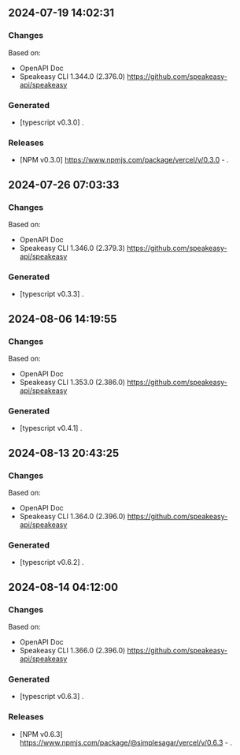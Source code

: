 

## 2024-07-19 14:02:31
### Changes
Based on:
- OpenAPI Doc  
- Speakeasy CLI 1.344.0 (2.376.0) https://github.com/speakeasy-api/speakeasy
### Generated
- [typescript v0.3.0] .
### Releases
- [NPM v0.3.0] https://www.npmjs.com/package/vercel/v/0.3.0 - .

## 2024-07-26 07:03:33
### Changes
Based on:
- OpenAPI Doc  
- Speakeasy CLI 1.346.0 (2.379.3) https://github.com/speakeasy-api/speakeasy
### Generated
- [typescript v0.3.3] .

## 2024-08-06 14:19:55
### Changes
Based on:
- OpenAPI Doc  
- Speakeasy CLI 1.353.0 (2.386.0) https://github.com/speakeasy-api/speakeasy
### Generated
- [typescript v0.4.1] .

## 2024-08-13 20:43:25
### Changes
Based on:
- OpenAPI Doc  
- Speakeasy CLI 1.364.0 (2.396.0) https://github.com/speakeasy-api/speakeasy
### Generated
- [typescript v0.6.2] .

## 2024-08-14 04:12:00
### Changes
Based on:
- OpenAPI Doc  
- Speakeasy CLI 1.366.0 (2.396.0) https://github.com/speakeasy-api/speakeasy
### Generated
- [typescript v0.6.3] .
### Releases
- [NPM v0.6.3] https://www.npmjs.com/package/@simplesagar/vercel/v/0.6.3 - .
